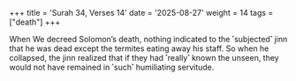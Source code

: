 +++
title = 'Surah 34, Verses 14'
date = '2025-08-27'
weight = 14
tags = ["death"]
+++

When We decreed Solomon’s death, nothing indicated to the ˹subjected˺ jinn that he was dead except the termites eating away his staff. So when he collapsed, the jinn realized that if they had ˹really˺ known the unseen, they would not have remained in ˹such˺ humiliating servitude.